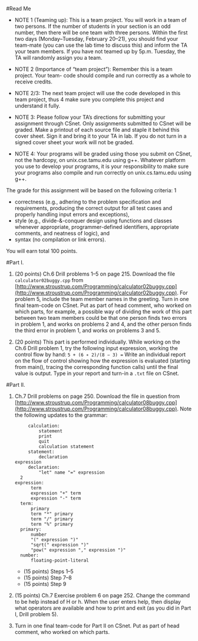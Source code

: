 #Read Me

* NOTE 1 (Teaming up): This is a team project. You will work in a team of two persons. If the number of students in your section is an odd number, then there will be one team with three persons. Within the first two days (Monday–Tuesday, February 20–21), you should find your team-mate (you can use the lab time to discuss this) and inform the TA your team members. If you have not teamed up by 5p.m. Tuesday, the TA will randomly assign you a team.

* NOTE 2 (Importance of “team project”): Remember this is a team project. Your team- code should compile and run correctly as a whole to receive credits.

* NOTE 2/3: The next team project will use the code developed in this team project, thus 4
make sure you complete this project and understand it fully.

* NOTE 3: Please follow your TA’s directions for submitting your assignment through CSnet. Only assignments submitted to CSnet will be graded. Make a printout of each source file and staple it behind this cover sheet. Sign it and bring it to your TA in lab. If you do not turn in a signed cover sheet your work will not be graded.
* NOTE 4: Your programs will be graded using those you submit on CSnet, not the hardcopy, on unix.cse.tamu.edu using g++. Whatever platform you use to develop your programs, it is your responsibility to make sure your programs also compile and run correctly on unix.cs.tamu.edu using g++.

The grade for this assignment will be based on the following criteria: 1

* correctness (e.g., adhering to the problem specification and requirements, producing the correct output for all test cases and properly handling input errors and exceptions),
* style (e.g., divide-&-conquer design using functions and classes whenever appropriate, programmer-defined identifiers, appropriate comments, and neatness of logic), and
* syntax (no compilation or link errors).

You will earn total 100 points.

#Part I.
1. (20 points) Ch.6 Drill problems 1–5 on page 215. Download the file `calculator02buggy.cpp`
from [http://www.stroustrup.com/Programming/calculator02buggy.cpp](http://www.stroustrup.com/Programming/calculator02buggy.cpp).
For problem 5, include the team member names in the greeting.
Turn in one final team-code on CSnet. Put as part of head comment, who worked on which parts, for example, a possible way of dividing the work of this part between two team members could be that one person finds two errors in problem 1, and works on problems 2 and 4, and the other person finds the third error in problem 1, and works on problems 3 and 5.

2. (20 points) This part is performed individually. While working on the Ch.6 Drill problem 1, try the following input expression, working the control flow by hand:
`5 + (6 ∗ 2)/(8 − 3) =`
Write an individual report on the flow of control showing how the expression is evaluated (starting from main(), tracing the corresponding function calls) until the final value is output. Type in your report and turn-in a `.txt` file on CSnet.

#Part II.
1. Ch.7 Drill problems on page 250. Download the file in question from [http://www.stroustrup.com/Programming/calculator08buggy.cpp](http://www.stroustrup.com/Programming/calculator08buggy.cpp). Note the following updates to the grammar:

	````
	     calculation:
	         statement
	         print
	         quit
	         calculation statement
	     statement:
	         declaration
	expression
	     declaration:
	         "let" name "=" expression
	￼￼2
	expression:
	      term
	      expression "+" term
	      expression "-" term
	  term:
	      primary
	      term "*" primary
	      term "/" primary
	      term "%" primary
	  primary:
	      number
	      "(" expression ")"
	      "sqrt(" expression ")"
	      "pow(" expression "," expression ")"
	  number:
	      floating-point-literal
	````
	* (15 points) Steps 1–5
	* (15 points) Step 7–8
	* (15 points) Step 9

2. (15 points) Ch.7 Exercise problem 6 on page 252. Change the command to be help instead of H or h. When the user enters help, then display what operators are available and how to print and exit (as you did in Part I, Drill problem 5).
3. Turn in one final team-code for Part II on CSnet. Put as part of head comment, who worked on which parts.
